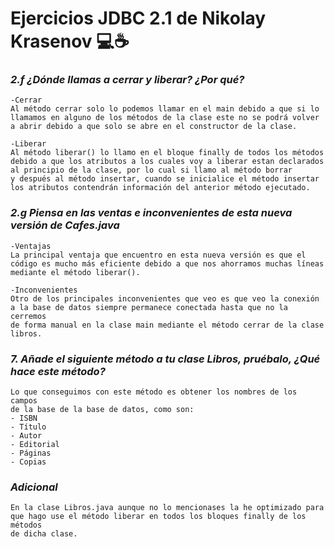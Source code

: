 # Ejercicios JDBC 2.1 de Nikolay Krasenov 💻☕
### ***2.f ¿Dónde llamas a cerrar y liberar? ¿Por qué?*** 
    -Cerrar
    Al método cerrar solo lo podemos llamar en el main debido a que si lo
    llamamos en alguno de los métodos de la clase este no se podrá volver
    a abrir debido a que solo se abre en el constructor de la clase.

    -Liberar
    Al método liberar() lo llamo en el bloque finally de todos los métodos 
    debido a que los atributos a los cuales voy a liberar estan declarados
    al principio de la clase, por lo cual si llamo al método borrar
    y después al método insertar, cuando se inicialice el método insertar
    los atributos contendrán información del anterior método ejecutado.

### ***2.g Piensa en las ventas e inconvenientes de esta nueva versión de Cafes.java***
    -Ventajas
    La principal ventaja que encuentro en esta nueva versión es que el
    código es mucho más eficiente debido a que nos ahorramos muchas líneas
    mediante el método liberar().

    -Inconvenientes
    Otro de los principales inconvenientes que veo es que veo la conexión
    a la base de datos siempre permanece conectada hasta que no la cerremos
    de forma manual en la clase main mediante el método cerrar de la clase
    libros.

### ***7. Añade el siguiente método a tu clase Libros, pruébalo, ¿Qué hace este método?***
    Lo que conseguimos con este método es obtener los nombres de los campos
    de la base de la base de datos, como son:
    - ISBN
    - Título
    - Autor
    - Editorial
    - Páginas
    - Copias

### ***Adicional***
    En la clase Libros.java aunque no lo mencionases la he optimizado para
    que hago use el método liberar en todos los bloques finally de los métodos
    de dicha clase.
    